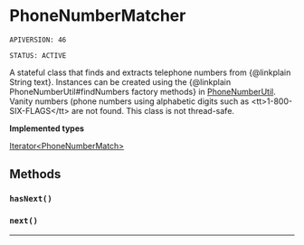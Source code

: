 # PhoneNumberMatcher

`APIVERSION: 46`

`STATUS: ACTIVE`

A stateful class that finds and extracts telephone numbers from {@linkplain String text}.
Instances can be created using the {@linkplain PhoneNumberUtil#findNumbers factory methods} in
[PhoneNumberUtil](/Miscellaneous/PhoneNumberUtil.md).
Vanity numbers (phone numbers using alphabetic digits such as &lt;tt&gt;1-800-SIX-FLAGS&lt;/tt&gt; are
not found.
This class is not thread-safe.


**Implemented types**

[Iterator&lt;PhoneNumberMatch&gt;](Iterator&lt;PhoneNumberMatch&gt;)

## Methods
### `hasNext()`
### `next()`
---
